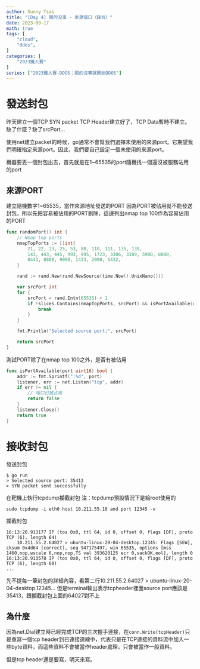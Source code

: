 ```yaml
---
author: Sunny Tsai
title: "[Day 4] 閑的沒事 - 來源端口（踩坑）"
date: 2023-09-17
math: true
tags: [
    "cloud",
    "ddos",
]
categories: [
    "2023鐵人賽"
]
series: ["2023鐵人賽-DDOS：閑的沒事就開始DDOS"]
---
```

# 發送封包
昨天建立一個TCP SYN packet
TCP Header建立好了，TCP Data暫時不建立。缺了什麼？缺了srcPort...

使用net建立packet的時候，go通常不會幫我們選擇未使用的來源port。它期望我們明確指定來源port。因此，我們要自己設定一個未使用的來源port。

機器要丟一個封包出去，首先就是在1~65535的port隨機找一個還沒被服務站用的port

## 來源PORT
建立隨機數字1~65535，當作來源地址發送的PORT
因為PORT被佔用就不能發送封包，所以先把容易被佔用的PORT剔除，這邊列出nmap top 100作為容易佔用的PORT
```go
func randomPort() int {
	// Nmap top ports
	nmapTopPorts := []int{
		21, 22, 23, 25, 53, 80, 110, 111, 135, 139,
		143, 443, 445, 993, 995, 1723, 3306, 3389, 5900, 8080,
		8443, 8888, 9090, 1433, 2000, 5432,
	}

	rand := rand.New(rand.NewSource(time.Now().UnixNano()))

	var srcPort int
	for {
		srcPort = rand.Intn(65535) + 1
		if !slices.Contains(nmapTopPorts, srcPort) && isPortAvailable(uint16(srcPort)) {
			break
		}
	}

	fmt.Println("Selected source port:", srcPort)

	return srcPort
}
```

測試PORT除了在nmap top 100之外，是否有被佔用
```go
func isPortAvailable(port uint16) bool {
	addr := fmt.Sprintf(":%d", port)
	listener, err := net.Listen("tcp", addr)
	if err != nil {
		// 端口已被占用
		return false
	}
	listener.Close()
	return true
}

```


# 接收封包
發送封包
```
$ go run
> Selected source port: 35413
> SYN packet sent successfully
```


在靶機上執行tcpdump攔截封包
注：tcpdump預設情況下是給root使用的
```shell
sudo tcpdump -i eth0 host 10.211.55.10 and port 12345 -v
```

攔截封包
```shell
16:13:20.913177 IP (tos 0x0, ttl 64, id 0, offset 0, flags [DF], proto TCP (6), length 64)
    10.211.55.2.64027 > ubuntu-linux-20-04-desktop.12345: Flags [SEW], cksum 0x4d64 (correct), seq 947175497, win 65535, options [mss 1460,nop,wscale 6,nop,nop,TS val 393620125 ecr 0,sackOK,eol], length 0
16:13:20.913578 IP (tos 0x0, ttl 64, id 0, offset 0, flags [DF], proto TCP (6), length 60)
...
```

先不提每一筆封包的詳細內容，看第二行10.211.55.2.64027 > ubuntu-linux-20-04-desktop.12345...
但是terminal輸出表示tcpheader裡面source port應該是35413，跟攔截封包上面的64027對不上

## 為什麼
因為net.Dial建立時已經完成TCP的三次握手連接，在```conn.Write(tcpHeader)```只是重寫一個tcp header到已連接連線中，代表只是在TCP連接的資料流中加入一些byte資料，而這些資料不會被當作header處理，只會被當作一般資料。


但是tcp header還是要寫，明天來寫。
